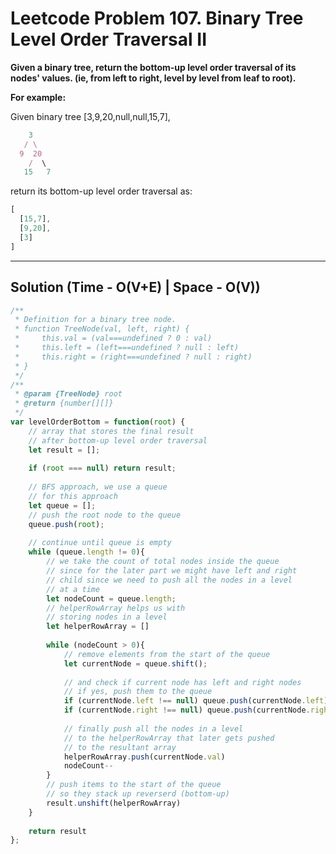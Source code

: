 # Leetcode Problem 107. Binary Tree Level Order Traversal II

**Given a binary tree, return the bottom-up level order traversal of its nodes' values. (ie, from left to right, level by level from leaf to root).**

**For example:**

Given binary tree [3,9,20,null,null,15,7],

```javascript
    3
   / \
  9  20
    /  \
   15   7
```
return its bottom-up level order traversal as:

```javascript
[
  [15,7],
  [9,20],
  [3]
]
```
---

## Solution (Time - O(V+E) | Space - O(V))

```javascript
/**
 * Definition for a binary tree node.
 * function TreeNode(val, left, right) {
 *     this.val = (val===undefined ? 0 : val)
 *     this.left = (left===undefined ? null : left)
 *     this.right = (right===undefined ? null : right)
 * }
 */
/**
 * @param {TreeNode} root
 * @return {number[][]}
 */
var levelOrderBottom = function(root) {
    // array that stores the final result
    // after bottom-up level order traversal
    let result = [];
    
    if (root === null) return result;
    
    // BFS approach, we use a queue
    // for this approach
    let queue = [];
    // push the root node to the queue
    queue.push(root);
    
    // continue until queue is empty
    while (queue.length != 0){
        // we take the count of total nodes inside the queue
        // since for the later part we might have left and right
        // child since we need to push all the nodes in a level 
        // at a time
        let nodeCount = queue.length;
        // helperRowArray helps us with
        // storing nodes in a level
        let helperRowArray = []
        
        while (nodeCount > 0){
            // remove elements from the start of the queue
            let currentNode = queue.shift();
            
            // and check if current node has left and right nodes
            // if yes, push them to the queue
            if (currentNode.left !== null) queue.push(currentNode.left)
            if (currentNode.right !== null) queue.push(currentNode.right)
            
            // finally push all the nodes in a level
            // to the helperRowArray that later gets pushed
            // to the resultant array
            helperRowArray.push(currentNode.val)
            nodeCount--           
        }
        // push items to the start of the queue
        // so they stack up reverserd (bottom-up) 
        result.unshift(helperRowArray)
    }
    
    return result
};
```
